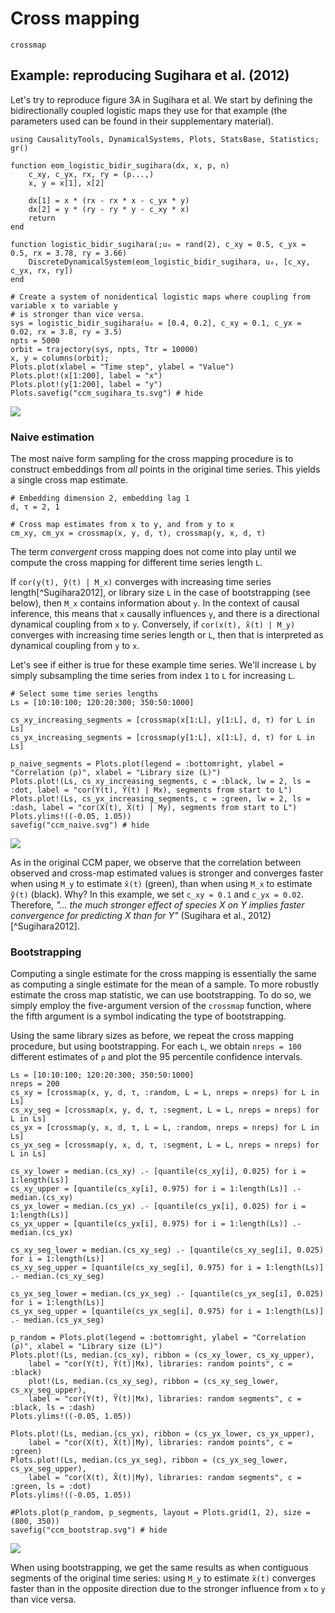 # Cross mapping

```@docs
crossmap
```

## Example: reproducing Sugihara et al. (2012)

Let's try to reproduce figure 3A in Sugihara et al. We start by defining the bidirectionally coupled 
logistic maps they use for that example (the parameters used can be found in their supplementary material).

```@example ccm_sugihara
using CausalityTools, DynamicalSystems, Plots, StatsBase, Statistics; gr()

function eom_logistic_bidir_sugihara(dx, x, p, n)
    c_xy, c_yx, rx, ry = (p...,)
    x, y = x[1], x[2]
    
    dx[1] = x * (rx - rx * x - c_yx * y)
    dx[2] = y * (ry - ry * y - c_xy * x)
    return
end

function logistic_bidir_sugihara(;u₀ = rand(2), c_xy = 0.5, c_yx = 0.5, rx = 3.78, ry = 3.66)
    DiscreteDynamicalSystem(eom_logistic_bidir_sugihara, u₀, [c_xy, c_yx, rx, ry])
end

# Create a system of nonidentical logistic maps where coupling from variable x to variable y
# is stronger than vice versa.
sys = logistic_bidir_sugihara(u₀ = [0.4, 0.2], c_xy = 0.1, c_yx = 0.02, rx = 3.8, ry = 3.5)
npts = 5000
orbit = trajectory(sys, npts, Ttr = 10000)
x, y = columns(orbit);
Plots.plot(xlabel = "Time step", ylabel = "Value")
Plots.plot!(x[1:200], label = "x")
Plots.plot!(y[1:200], label = "y")
Plots.savefig("ccm_sugihara_ts.svg") # hide
```

![](ccm_sugihara_ts.svg)

### Naive estimation

The most naive form sampling for the cross mapping procedure is to construct embeddings from *all* 
points in the original time series. This yields a single cross map estimate. 

```@example ccm_sugihara
# Embedding dimension 2, embedding lag 1
d, τ = 2, 1

# Cross map estimates from x to y, and from y to x
cm_xy, cm_yx = crossmap(x, y, d, τ), crossmap(y, x, d, τ)
```

The term *convergent* cross mapping does not come into play until we compute the cross mapping for 
different time series length `L`.

If ``cor(y(t), ỹ(t) | M_x)`` converges with increasing time 
series length[^Sugihara2012], or library size `L` in the case of bootstrapping (see below), then 
``M_x`` contains information about ``y``. In the context of causal inference, this means that
`x` causally influences `y`, and there is a directional dynamical coupling from `x` to `y`. 
Conversely, if ``cor(x(t), x̃(t) | M_y)``  converges with increasing time series length or `L`, then that is interpreted as dynamical coupling from `y` to `x`.

Let's see if either is true for these example time series. We'll increase `L` by simply subsampling the time 
series from index `1` to `L` for increasing `L`.

```@example ccm_sugihara
# Select some time series lengths
Ls = [10:10:100; 120:20:300; 350:50:1000]

cs_xy_increasing_segments = [crossmap(x[1:L], y[1:L], d, τ) for L in Ls]
cs_yx_increasing_segments = [crossmap(y[1:L], x[1:L], d, τ) for L in Ls]

p_naive_segments = Plots.plot(legend = :bottomright, ylabel = "Correlation (ρ)", xlabel = "Library size (L)")
Plots.plot!(Ls, cs_xy_increasing_segments, c = :black, lw = 2, ls = :dot, label = "cor(Y(t), Ỹ(t) | Mx), segments from start to L")
Plots.plot!(Ls, cs_yx_increasing_segments, c = :green, lw = 2, ls = :dash, label = "cor(X(t), X̃(t) | My), segments from start to L")
Plots.ylims!((-0.05, 1.05))
savefig("ccm_naive.svg") # hide
```

![](ccm_naive.svg)

As in the original CCM paper, we observe that the correlation between observed and 
cross-map estimated values is stronger and converges faster when using ``M_y`` to 
estimate ``x̃(t)`` (green), than when using ``M_x`` to estimate ``ỹ(t)`` (black). 
Why? In this example, we set `c_xy = 0.1` and `c_yx = 0.02`. Therefore, *"... the much stronger effect of species X on Y implies faster convergence for predicting X than for Y"* (Sugihara et al., 2012)[^Sugihara2012].


### Bootstrapping

Computing a single estimate for the cross mapping is essentially the same as computing a single estimate for the mean of a sample. To more robustly estimate the cross map statistic, we can use bootstrapping. 
To do so, we simply employ the five-argument version of the `crossmap` function, where the fifth argument is 
a symbol indicating the type of bootstrapping.

Using the same library sizes as before, we repeat the cross mapping procedure, but using bootstrapping.
For each `L`, we obtain `nreps = 100` different estimates of `ρ` and plot the 95 percentile confidence intervals.

```@example ccm_sugihara
Ls = [10:10:100; 120:20:300; 350:50:1000]
nreps = 200
cs_xy = [crossmap(x, y, d, τ, :random, L = L, nreps = nreps) for L in Ls]
cs_xy_seg = [crossmap(x, y, d, τ, :segment, L = L, nreps = nreps) for L in Ls]
cs_yx = [crossmap(y, x, d, τ, L = L, :random, nreps = nreps) for L in Ls]
cs_yx_seg = [crossmap(y, x, d, τ, :segment, L = L, nreps = nreps) for L in Ls]

cs_xy_lower = median.(cs_xy) .- [quantile(cs_xy[i], 0.025) for i = 1:length(Ls)]
cs_xy_upper = [quantile(cs_xy[i], 0.975) for i = 1:length(Ls)] .- median.(cs_xy)
cs_yx_lower = median.(cs_yx) .- [quantile(cs_yx[i], 0.025) for i = 1:length(Ls)]
cs_yx_upper = [quantile(cs_yx[i], 0.975) for i = 1:length(Ls)] .- median.(cs_yx)

cs_xy_seg_lower = median.(cs_xy_seg) .- [quantile(cs_xy_seg[i], 0.025) for i = 1:length(Ls)]
cs_xy_seg_upper = [quantile(cs_xy_seg[i], 0.975) for i = 1:length(Ls)] .- median.(cs_xy_seg)

cs_yx_seg_lower = median.(cs_yx_seg) .- [quantile(cs_yx_seg[i], 0.025) for i = 1:length(Ls)]
cs_yx_seg_upper = [quantile(cs_yx_seg[i], 0.975) for i = 1:length(Ls)] .- median.(cs_yx_seg)

p_random = Plots.plot(legend = :bottomright, ylabel = "Correlation (ρ)", xlabel = "Library size (L)")
Plots.plot!(Ls, median.(cs_xy), ribbon = (cs_xy_lower, cs_xy_upper),
    label = "cor(Y(t), Ỹ(t)|Mx), libraries: random points", c = :black)
    plot!(Ls, median.(cs_xy_seg), ribbon = (cs_xy_seg_lower, cs_xy_seg_upper),
    label = "cor(Y(t), Ỹ(t)|Mx), libraries: random segments", c = :black, ls = :dash)
Plots.ylims!((-0.05, 1.05))

Plots.plot!(Ls, median.(cs_yx), ribbon = (cs_yx_lower, cs_yx_upper),
    label = "cor(X(t), X̃(t)|My), libraries: random points", c = :green)
Plots.plot!(Ls, median.(cs_yx_seg), ribbon = (cs_yx_seg_lower, cs_yx_seg_upper), 
    label = "cor(X(t), X̃(t)|My), libraries: random segments", c = :green, ls = :dot)
Plots.ylims!((-0.05, 1.05))

#Plots.plot(p_random, p_segments, layout = Plots.grid(1, 2), size = (800, 350))
savefig("ccm_bootstrap.svg") # hide
```

![](ccm_bootstrap.svg)

When using bootstrapping, we get the same results as when contiguous segments of the 
original time series: using ``M_y`` to estimate ``x̃(t)``
converges faster than in the opposite direction due to the stronger influence from 
`x` to `y` than vice versa. 

